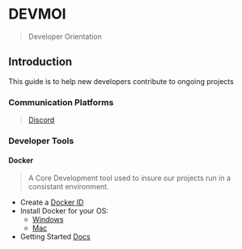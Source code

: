 # DEVMOI
> Developer Orientation
## Introduction
This guide is to help new developers contribute to ongoing projects

### Communication Platforms
> [Discord](https://discord.gg/DnbkrC8)

### Developer Tools

#### Docker
> A Core Development tool used to insure our projects run in a consistant environment.
- Create a [Docker ID](https://hub.docker.com/signup?next=%2F%3Foverlay%3Donboarding)
- Install Docker for your OS:
  - [Windows](https://download.docker.com/win/stable/Docker%20Desktop%20Installer.exe)
  - [Mac](https://download.docker.com/mac/stable/Docker.dmg)
- Getting Started [Docs](https://docs.docker.com/get-started/)
